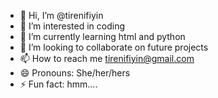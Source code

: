 - 👋 Hi, I’m @tirenifiyin
- 👀 I’m interested in coding
- 🌱 I’m currently learning html and python
- 💞️ I’m looking to collaborate on future projects
- 📫 How to reach me tirenifiyin@gmail.com
- 😄 Pronouns: She/her/hers
- ⚡ Fun fact: hmm....

<!---
tirenifiyin/tirenifiyin is a ✨ special ✨ repository because its `README.md` (this file) appears on your GitHub profile.
You can click the Preview link to take a look at your changes.
--->

